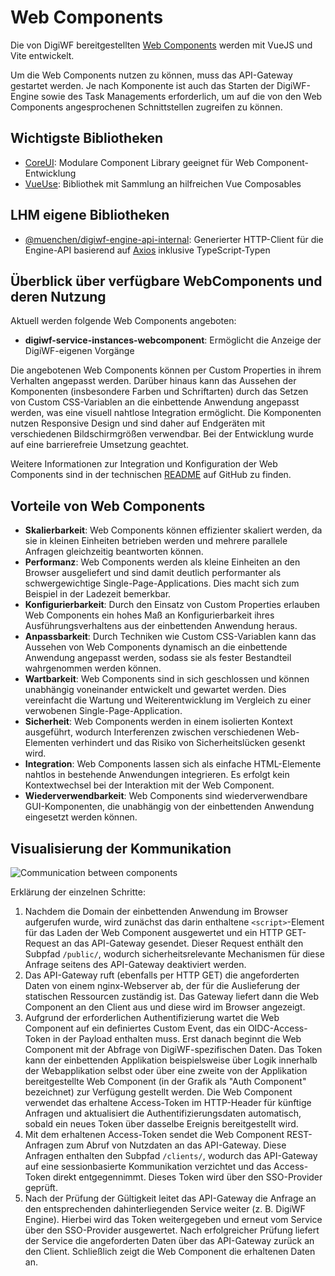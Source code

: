 # Web Components

Die von DigiWF bereitgestellten [Web Components](https://www.webcomponents.org/introduction) werden mit VueJS und Vite entwickelt.

Um die Web Components nutzen zu können, muss das API-Gateway gestartet werden.
Je nach Komponente ist auch das Starten der DigiWF-Engine sowie des Task Managements erforderlich, um auf die von den Web Components angesprochenen Schnittstellen zugreifen zu können.

## Wichtigste Bibliotheken

* [CoreUI](https://coreui.io/): Modulare Component Library geeignet für Web Component-Entwicklung
* [VueUse](https://vueuse.org/): Bibliothek mit Sammlung an hilfreichen Vue Composables

## LHM eigene Bibliotheken

* [@muenchen/digiwf-engine-api-internal](https://www.npmjs.com/package/@muenchen/digiwf-engine-api-internal): Generierter HTTP-Client für die Engine-API basierend auf [Axios](https://axios-http.com/) inklusive TypeScript-Typen

## Überblick über verfügbare WebComponents und deren Nutzung

Aktuell werden folgende Web Components angeboten:

- **digiwf-service-instances-webcomponent**: Ermöglicht die Anzeige der DigiWF-eigenen Vorgänge

Die angebotenen Web Components können per Custom Properties in ihrem Verhalten angepasst werden.
Darüber hinaus kann das Aussehen der Komponenten (insbesondere Farben und Schriftarten) durch das Setzen von Custom CSS-Variablen an die einbettende Anwendung angepasst werden, was eine visuell nahtlose Integration ermöglicht.
Die Komponenten nutzen Responsive Design und sind daher auf Endgeräten mit verschiedenen Bildschirmgrößen verwendbar.
Bei der Entwicklung wurde auf eine barrierefreie Umsetzung geachtet.

Weitere Informationen zur Integration und Konfiguration der Web Components sind in der technischen [README](https://github.com/it-at-m/digiwf-core/blob/dev/digiwf-apps/packages/apps/digiwf-webcomponent/README.md) auf GitHub zu finden.

## Vorteile von Web Components

- **Skalierbarkeit**: Web Components können effizienter skaliert werden, da sie in kleinen Einheiten betrieben werden und mehrere parallele Anfragen gleichzeitig beantworten können.
- **Performanz**: Web Components werden als kleine Einheiten an den Browser ausgeliefert und sind damit deutlich performanter als schwergewichtige Single-Page-Applications. Dies macht sich zum Beispiel in der Ladezeit bemerkbar.
- **Konfigurierbarkeit**:  Durch den Einsatz von Custom Properties erlauben Web Components ein hohes Maß an Konfigurierbarkeit ihres Ausführungsverhaltens aus der einbettenden Anwendung heraus.
- **Anpassbarkeit**: Durch Techniken wie Custom CSS-Variablen kann das Aussehen von Web Components dynamisch an die einbettende Anwendung angepasst werden, sodass sie als fester Bestandteil wahrgenommen werden können.
- **Wartbarkeit**: Web Components sind in sich geschlossen und können unabhängig voneinander entwickelt und gewartet werden. Dies vereinfacht die Wartung und Weiterentwicklung im Vergleich zu einer verwobenen Single-Page-Application.
- **Sicherheit**: Web Components werden in einem isolierten Kontext ausgeführt, wodurch Interferenzen zwischen verschiedenen Web-Elementen verhindert und das Risiko von Sicherheitslücken gesenkt wird.
- **Integration**: Web Components lassen sich als einfache HTML-Elemente nahtlos in bestehende Anwendungen integrieren. Es erfolgt kein Kontextwechsel bei der Interaktion mit der Web Component.
- **Wiederverwendbarkeit**: Web Components sind wiederverwendbare GUI-Komponenten, die unabhängig von der einbettenden Anwendung eingesetzt werden können.

## Visualisierung der Kommunikation

![Communication between components](~@source/images/platform/components/webcomponents/webcomps-flow.png)

Erklärung der einzelnen Schritte:
1. Nachdem die Domain der einbettenden Anwendung im Browser aufgerufen wurde, wird zunächst das darin enthaltene `<script>`-Element für das Laden der Web Component ausgewertet und ein HTTP GET-Request an das API-Gateway gesendet. Dieser Request enthält den Subpfad `/public/`, wodurch sicherheitsrelevante Mechanismen für diese Anfrage seitens des API-Gateway deaktiviert werden.
2. Das API-Gateway ruft (ebenfalls per HTTP GET) die angeforderten Daten von einem nginx-Webserver ab, der für die Auslieferung der statischen Ressourcen zuständig ist. Das Gateway liefert dann die Web Component an den Client aus und diese wird im Browser angezeigt.
3. Aufgrund der erforderlichen Authentifizierung wartet die Web Component auf ein definiertes Custom Event, das ein OIDC-Access-Token in der Payload enthalten muss. Erst danach beginnt die Web Component mit der Abfrage von DigiWF-spezifischen Daten. Das Token kann der einbettenden Applikation beispielsweise über Logik innerhalb der Webapplikation selbst oder über eine zweite von der Applikation bereitgestellte Web Component (in der Grafik als "Auth Component" bezeichnet) zur Verfügung gestellt werden. Die Web Component verwendet das erhaltene Access-Token im HTTP-Header für künftige Anfragen und aktualisiert die Authentifizierungsdaten automatisch, sobald ein neues Token über dasselbe Ereignis bereitgestellt wird.
4. Mit dem erhaltenen Access-Token sendet die Web Component REST-Anfragen zum Abruf von Nutzdaten an das API-Gateway. Diese Anfragen enthalten den Subpfad `/clients/`, wodurch das API-Gateway auf eine sessionbasierte Kommunikation verzichtet und das Access-Token direkt entgegennimmt. Dieses Token wird über den SSO-Provider geprüft.
5. Nach der Prüfung der Gültigkeit leitet das API-Gateway die Anfrage an den entsprechenden dahinterliegenden Service weiter (z. B. DigiWF Engine). Hierbei wird das Token weitergegeben und erneut vom Service über den SSO-Provider ausgewertet. Nach erfolgreicher Prüfung liefert der Service die angeforderten Daten über das API-Gateway zurück an den Client. Schließlich zeigt die Web Component die erhaltenen Daten an.